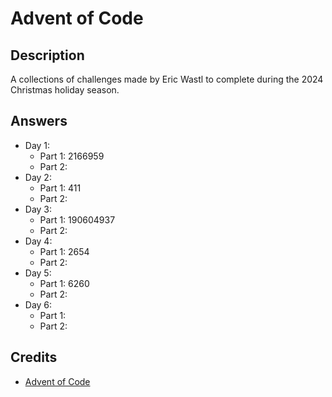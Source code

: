 # Advent of Code

## Description

A collections of challenges made by Eric Wastl to complete during the 2024
Christmas holiday season.

## Answers

- Day 1:
    - Part 1: 2166959
    - Part 2:
- Day 2:
    - Part 1: 411
    - Part 2:
- Day 3:
    - Part 1: 190604937
    - Part 2:
- Day 4:
    - Part 1: 2654
    - Part 2:
- Day 5:
    - Part 1: 6260
    - Part 2: 
- Day 6:
    - Part 1:
    - Part 2:

## Credits

- [Advent of Code](https://adventofcode.com/)
